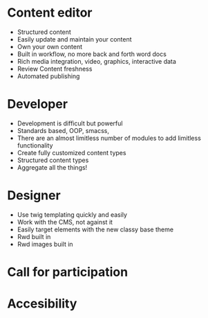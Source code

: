 # Content editor
 - Structured content
 - Easily update and maintain your content
 - Own your own content
 - Built in workflow, no more back and forth word docs
 - Rich media integration, video, graphics, interactive data
 - Review Content freshness
 - Automated publishing


# Developer
 - Development is difficult but powerful
 - Standards based, OOP, smacss, 
 - There are an almost limitless number of modules to add limitless functionality
 - Create fully customized content types
 - Structured content types
 - Aggregate all the things!

# Designer
 - Use twig templating quickly and easily
 - Work with the CMS, not against it
 - Easily target elements with the new classy base theme 
 - Rwd built in
 - Rwd images built in

# Call for participation

# Accesibility
